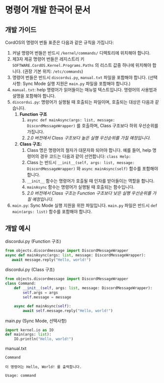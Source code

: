 # 명령어 개발 한국어 문서

## 개발 가이드
CordOS의 명령어 번들 표준은 다음과 같은 규칙을 가집니다:

1. 커널 명령어 번들은 반드시 `/kernel/commands/` 디렉토리에 위치해야 합니다.
2. 제3자 제공 명령어 번들은 레지스트리 키 `SOFTWARE.CordOS.Kernel.Programs.Paths` 의 리스트 값중 하나에 위치해야 합니다. (권장 기본 위치: `/etc/commands`)
3. 명령어 번들은 반드시 `discordui.py`, `manual.txt` 파일을 포함해야 합니다. (선택 사항: Sync Mode 실행 지원은 `main.py` 파일을 포함해야 합니다.)
4. `manual.txt`: help 명령어가 읽어들이는 매뉴얼 텍스트입니다. 명령어의 사용법과 설명을 포함해야 합니다.
5. `discordui.py`: 명령어가 실행될 때 호출되는 파일이며, 호출되는 대상은 다음과 같습니다.
   1. **Function 구조**
      1. `async def mainAsync(args: list, message: DiscordMessageWrapper)` 를 호출하며, Class 구조보다 하위 우선순위를 가집니다.
      2. *2.0 버전에서 Class 구조보다 높은 실행 우선순위를 가질 예정입니다.*
   2. **Class 구조:**
      1. Class 명은 명령어의 철자가 대문자화 되어야 합니다. 예를 들어, help 명령어의 경우 코드는 다음과 같이 선언합니다: `class Help:`
      2. Class 는 반드시 `__init__(self, args: list, message: DiscordMessageWrapper)` 와 `async mainAsync(self)` 함수를 포함해야 합니다.
      3. `__init__` 함수는 명령어가 호출될 때 인자를 받아들이는 역할을 합니다.
      4. `mainAsync` 함수는 명령어가 실행될 때 호출되는 함수입니다.
      5. *2.0 버전에서 Class 구조는 Function 구조보다 낮은 실행 우선순위를 가질 예정입니다.*
6. `main.py`: Sync Mode 실행 지원을 위한 파일입니다. `main.py` 파일은 반드시 `def main(args: list)` 함수를 포함해야 합니다.

## 개발 예시
discordui.py (Function 구조)
```python
from objects.discordmessage import DiscordMessageWrapper
async def mainAsync(args: list, message: DiscordMessageWrapper):
   await message.reply("Hello, world!")
```

discordui.py (Class 구조)
```python
from objects.discordmessage import DiscordMessageWrapper
class Command:
    def __init__(self, args: list, message: DiscordMessageWrapper):
        self.args = args
        self.message = message

    async def mainAsync(self):
        await self.message.reply("Hello, world!")
```

main.py (Sync Mode, 선택사항)
```python
import kernel.io as IO
def main(args: list):
    IO.println("Hello, world!")
```

manual.txt
```
Command

이 명령어는 Hello, World! 를 출력합니다.

Usage: command
```
